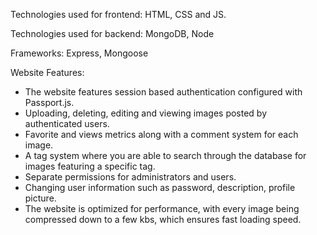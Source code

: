 Technologies used for frontend: HTML, CSS and JS.

Technologies used for backend: MongoDB, Node

Frameworks: Express, Mongoose

Website Features:
- The website features session based authentication configured with Passport.js. 
- Uploading, deleting, editing and viewing images posted by authenticated users.
- Favorite and views metrics along with a comment system for each image.
- A tag system where you are able to search through the database for images featuring a specific tag.
- Separate permissions for administrators and users.
- Changing user information such as password, description, profile picture.
- The website is optimized for performance, with every image being compressed down to a few kbs, which ensures fast loading speed.
